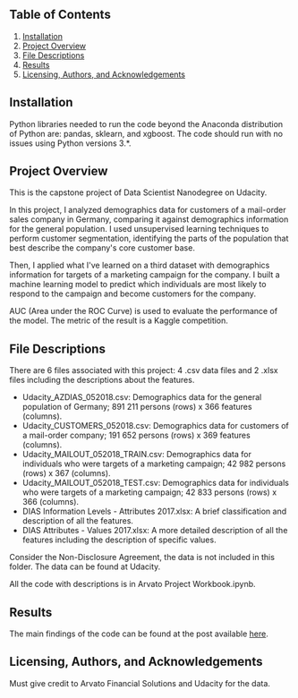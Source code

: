 ## Table of Contents
1. [Installation](#Installation)
2. [Project Overview](#Project-Overview)
3. [File Descriptions](#File-Descriptions)
4. [Results](#Results)
5. [Licensing, Authors, and Acknowledgements](#Licensing,-Authors,-and-Acknowledgements)

## Installation
Python libraries needed to run the code beyond the Anaconda distribution of Python are: pandas, sklearn, and xgboost. The code should run with no issues using Python versions 3.*.

## Project Overview
This is the capstone project of Data Scientist Nanodegree on Udacity.   

In this project, I analyzed demographics data for customers of a mail-order sales company in Germany, comparing it against demographics information for the general population. I used unsupervised learning techniques to perform customer segmentation, identifying the parts of the population that best describe the company's core customer base. 

Then, I applied what I've learned on a third dataset with demographics information for targets of a marketing campaign for the company. I built a machine learning model to predict which individuals are most likely to respond to the campaign and become customers for the company.

AUC (Area under the ROC Curve) is used to evaluate the performance of the model. The metric of the result is a Kaggle competition.

## File Descriptions
There are 6 files associated with this project: 4 .csv data files and 2 .xlsx files including the descriptions about the features.
- Udacity_AZDIAS_052018.csv: Demographics data for the general population of Germany; 891 211 persons (rows) x 366 features (columns).
- Udacity_CUSTOMERS_052018.csv: Demographics data for customers of a mail-order company; 191 652 persons (rows) x 369 features (columns).
- Udacity_MAILOUT_052018_TRAIN.csv: Demographics data for individuals who were targets of a marketing campaign; 42 982 persons (rows) x 367 (columns).
- Udacity_MAILOUT_052018_TEST.csv: Demographics data for individuals who were targets of a marketing campaign; 42 833 persons (rows) x 366 (columns).
- DIAS Information Levels - Attributes 2017.xlsx: A brief classification and description of all the features.
- DIAS Attributes - Values 2017.xlsx: A more detailed description of all the features including the description of specific values.

Consider the Non-Disclosure Agreement, the data is not included in this folder. The data can be found at Udacity.  

All the code with descriptions is in Arvato Project Workbook.ipynb.

## Results
The main findings of the code can be found at the post available [here](https://yuhanxu.medium.com/customer-segmentation-report-for-arvato-financial-services-4ea4eae1f2c8).

## Licensing, Authors, and Acknowledgements
Must give credit to Arvato Financial Solutions and Udacity for the data.
